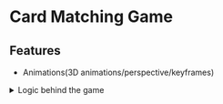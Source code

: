 # Card Matching Game

## Features 
- Animations(3D animations/perspective/keyframes)


<details>
	<summary>Logic behind the game</summary>
	TestTest
</details>		    